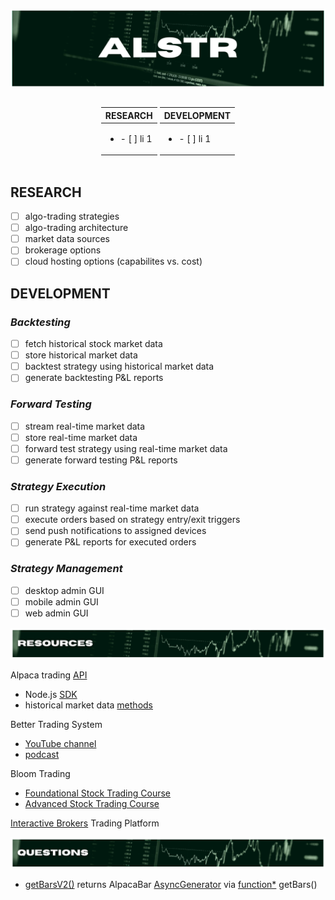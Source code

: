 ![alstr project hero](./repo_assets/readme_title.png)

<div align='center'>

<span style='display: inline-block;'>

| RESEARCH                     |
| ---------------------------- |
| <ul><li>- [ ] li 1</li></ul> |

</span>

<span style='display: inline-block;'>

| DEVELOPMENT                  |
| ---------------------------- |
| <ul><li>- [ ] li 1</li></ul> |

</span>

</div>

## **RESEARCH**

- [ ] algo-trading strategies
- [ ] algo-trading architecture
- [ ] market data sources
- [ ] brokerage options
- [ ] cloud hosting options (capabilites vs. cost)

## **DEVELOPMENT**

### _Backtesting_

- [ ] fetch historical stock market data
- [ ] store historical market data
- [ ] backtest strategy using historical market data
- [ ] generate backtesting P&L reports

### _Forward Testing_

- [ ] stream real-time market data
- [ ] store real-time market data
- [ ] forward test strategy using real-time market data
- [ ] generate forward testing P&L reports

### _Strategy Execution_

- [ ] run strategy against real-time market data
- [ ] execute orders based on strategy entry/exit triggers
- [ ] send push notifications to assigned devices
- [ ] generate P&L reports for executed orders

### _Strategy Management_

- [ ] desktop admin GUI
- [ ] mobile admin GUI
- [ ] web admin GUI

![alstr project resources](./repo_assets/readme_resources.png)

Alpaca trading [API](https://alpaca.markets/)

- Node.js [SDK](https://github.com/alpacahq/alpaca-trade-api-js)
- historical market data [methods](https://github.com/alpacahq/alpaca-trade-api-js#data-api)

Better Trading System

- [YouTube channel]()
- [podcast]()

Bloom Trading

- [Foundational Stock Trading Course]()
- [Advanced Stock Trading Course]()

[Interactive Brokers](https://www.interactivebrokers.com/en/home.php) Trading Platform

![alstr project resources](./repo_assets/readme_questions.png)

- [getBarsV2()](https://github.com/alpacahq/alpaca-trade-api-js/blob/e323991fa6fc0e629ffc52514a009f2a9b24ce31/lib/resources/datav2/rest_v2.ts#L241) returns AlpacaBar [AsyncGenerator](https://developer.mozilla.org/en-US/docs/Web/JavaScript/Reference/Global_Objects/Generator) via [function\*](https://developer.mozilla.org/en-US/docs/Web/JavaScript/Reference/Statements/function*) getBars()
